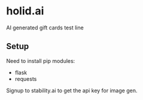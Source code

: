 # holid.ai
AI generated gift cards
test line

## Setup
Need to install pip modules:
- flask
- requests

Signup to stability.ai to get the api key for image gen.
